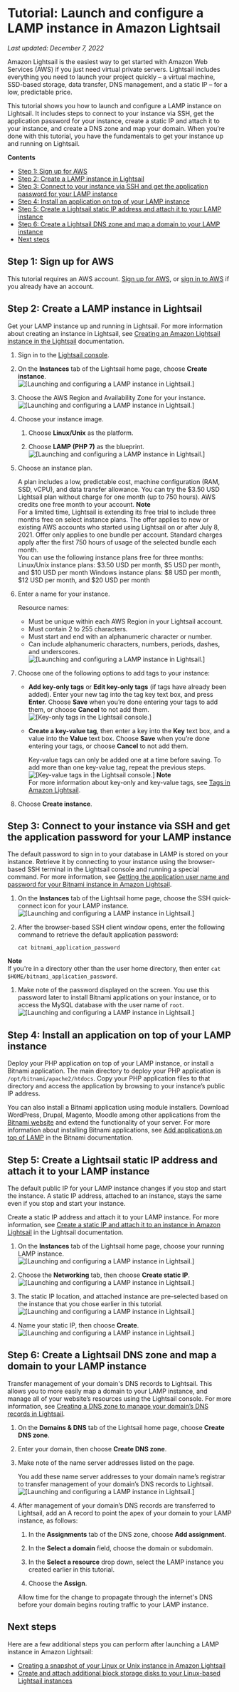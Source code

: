 # Tutorial: Launch and configure a LAMP instance in Amazon Lightsail<a name="amazon-lightsail-tutorial-launching-and-configuring-lamp"></a>

 *Last updated: December 7, 2022* 

Amazon Lightsail is the easiest way to get started with Amazon Web Services \(AWS\) if you just need virtual private servers\. Lightsail includes everything you need to launch your project quickly – a virtual machine, SSD\-based storage, data transfer, DNS management, and a static IP – for a low, predictable price\.

This tutorial shows you how to launch and configure a LAMP instance on Lightsail\. It includes steps to connect to your instance via SSH, get the application password for your instance, create a static IP and attach it to your instance, and create a DNS zone and map your domain\. When you’re done with this tutorial, you have the fundamentals to get your instance up and running on Lightsail\.

**Contents**
+ [Step 1: Sign up for AWS](#tutorial-launching-and-configuring-lamp-sign-up-for-aws)
+ [Step 2: Create a LAMP instance in Lightsail](#create-a-lamp-instance)
+ [Step 3: Connect to your instance via SSH and get the application password for your LAMP instance](#tutorial-launching-and-configuring-lamp-connecting-to-your-instance-via-ssh)
+ [Step 4: Install an application on top of your LAMP instance](#install-an-application-on-lamp)
+ [Step 5: Create a Lightsail static IP address and attach it to your LAMP instance](#tutorial-launching-and-configuring-lamp-creating-a-lightsail-static-ip)
+ [Step 6: Create a Lightsail DNS zone and map a domain to your LAMP instance](#creating-a-dns-zone)
+ [Next steps](#tutorial-launching-and-configuring-lamp-next-steps)

## Step 1: Sign up for AWS<a name="tutorial-launching-and-configuring-lamp-sign-up-for-aws"></a>

This tutorial requires an AWS account\. [Sign up for AWS](https://console.aws.amazon.com/console/home), or [sign in to AWS](https://console.aws.amazon.com/console/home) if you already have an account\.

## Step 2: Create a LAMP instance in Lightsail<a name="create-a-lamp-instance"></a>

Get your LAMP instance up and running in Lightsail\. For more information about creating an instance in Lightsail, see [Creating an Amazon Lightsail instance in the Lightsail](how-to-create-amazon-lightsail-instance-virtual-private-server-vps.md) documentation\.

1. Sign in to the [Lightsail console](https://lightsail.aws.amazon.com/)\.

1. On the **Instances** tab of the Lightsail home page, choose **Create instance**\.  
![\[Launching and configuring a LAMP instance in Lightsail.\]](https://d9yljz1nd5001.cloudfront.net/en_us/f1c62fa5316bf1df017e7afb5a0e0a21/images/amazon-lamp-tutorial-01.png)

1. Choose the AWS Region and Availability Zone for your instance\.  
![\[Launching and configuring a LAMP instance in Lightsail.\]](https://d9yljz1nd5001.cloudfront.net/en_us/f1c62fa5316bf1df017e7afb5a0e0a21/images/amazon-wordpress-tutorial-02.png)

1. Choose your instance image\.

   1. Choose **Linux/Unix** as the platform\.

   1. Choose **LAMP \(PHP 7\)** as the blueprint\.  
![\[Launching and configuring a LAMP instance in Lightsail.\]](https://d9yljz1nd5001.cloudfront.net/en_us/f1c62fa5316bf1df017e7afb5a0e0a21/images/amazon-lamp-tutorial-03.png)

1. Choose an instance plan\.

   A plan includes a low, predictable cost, machine configuration \(RAM, SSD, vCPU\), and data transfer allowance\. You can try the $3\.50 USD Lightsail plan without charge for one month \(up to 750 hours\)\. AWS credits one free month to your account\.
**Note**  
For a limited time, Lightsail is extending its free trial to include three months free on select instance plans\. The offer applies to new or existing AWS accounts who started using Lightsail on or after July 8, 2021\. Offer only applies to one bundle per account\. Standard charges apply after the first 750 hours of usage of the selected bundle each month\.  
You can use the following instance plans free for three months:  
Linux/Unix instance plans: $3\.50 USD per month, $5 USD per month, and $10 USD per month
Windows instance plans: $8 USD per month, $12 USD per month, and $20 USD per month

1. Enter a name for your instance\.

   Resource names:
   + Must be unique within each AWS Region in your Lightsail account\.
   + Must contain 2 to 255 characters\.
   + Must start and end with an alphanumeric character or number\.
   + Can include alphanumeric characters, numbers, periods, dashes, and underscores\.  
![\[Launching and configuring a LAMP instance in Lightsail.\]](https://d9yljz1nd5001.cloudfront.net/en_us/f1c62fa5316bf1df017e7afb5a0e0a21/images/amazon-lamp-tutorial-04.png)

1. Choose one of the following options to add tags to your instance:
   + **Add key\-only tags** or **Edit key\-only tags** \(if tags have already been added\)\. Enter your new tag into the tag key text box, and press **Enter**\. Choose **Save** when you’re done entering your tags to add them, or choose **Cancel** to not add them\.  
![\[Key-only tags in the Lightsail console.\]](https://d9yljz1nd5001.cloudfront.net/en_us/f1c62fa5316bf1df017e7afb5a0e0a21/images/amazon-lightsail-key-only-tags.png)
   + **Create a key\-value tag**, then enter a key into the **Key** text box, and a value into the **Value** text box\. Choose **Save** when you’re done entering your tags, or choose **Cancel** to not add them\.

     Key\-value tags can only be added one at a time before saving\. To add more than one key\-value tag, repeat the previous steps\.  
![\[Key-value tags in the Lightsail console.\]](https://d9yljz1nd5001.cloudfront.net/en_us/f1c62fa5316bf1df017e7afb5a0e0a21/images/amazon-lightsail-key-value-tag.png)
**Note**  
For more information about key\-only and key\-value tags, see [Tags in Amazon Lightsail](amazon-lightsail-tags.md)\.

1. Choose **Create instance**\.

## Step 3: Connect to your instance via SSH and get the application password for your LAMP instance<a name="tutorial-launching-and-configuring-lamp-connecting-to-your-instance-via-ssh"></a>

The default password to sign in to your database in LAMP is stored on your instance\. Retrieve it by connecting to your instance using the browser\-based SSH terminal in the Lightsail console and running a special command\. For more information, see [Getting the application user name and password for your Bitnami instance in Amazon Lightsail](log-in-to-your-bitnami-application-running-on-amazon-lightsail.md)\.

1. On the **Instances** tab of the Lightsail home page, choose the SSH quick\-connect icon for your LAMP instance\.  
![\[Launching and configuring a LAMP instance in Lightsail.\]](https://d9yljz1nd5001.cloudfront.net/en_us/f1c62fa5316bf1df017e7afb5a0e0a21/images/amazon-lamp-tutorial-05.png)

1. After the browser\-based SSH client window opens, enter the following command to retrieve the default application password:

   ```
   cat bitnami_application_password
   ```
**Note**  
If you're in a directory other than the user home directory, then enter `cat $HOME/bitnami_application_password`\.

1. Make note of the password displayed on the screen\. You use this password later to install Bitnami applications on your instance, or to access the MySQL database with the user name of `root`\.  
![\[Launching and configuring a LAMP instance in Lightsail.\]](https://d9yljz1nd5001.cloudfront.net/en_us/f1c62fa5316bf1df017e7afb5a0e0a21/images/amazon-lamp-tutorial-06.png)

## Step 4: Install an application on top of your LAMP instance<a name="install-an-application-on-lamp"></a>

Deploy your PHP application on top of your LAMP instance, or install a Bitnami application\. The main directory to deploy your PHP application is `/opt/bitnami/apache2/htdocs`\. Copy your PHP application files to that directory and access the application by browsing to your instance’s public IP address\.

You can also install a Bitnami application using module installers\. Download WordPress, Drupal, Magento, Moodle among other applications from the [Bitnami website](https://bitnami.com/stack/lamp/modules) and extend the functionality of your server\. For more information about installing Bitnami applications, see [Add applications on top of LAMP](https://docs.bitnami.com/aws/infrastructure/lamp/get-started/add-applications-amp/) in the Bitnami documentation\.

## Step 5: Create a Lightsail static IP address and attach it to your LAMP instance<a name="tutorial-launching-and-configuring-lamp-creating-a-lightsail-static-ip"></a>

The default public IP for your LAMP instance changes if you stop and start the instance\. A static IP address, attached to an instance, stays the same even if you stop and start your instance\.

Create a static IP address and attach it to your LAMP instance\. For more information, see [Create a static IP and attach it to an instance in Amazon Lightsail](lightsail-create-static-ip.md) in the Lightsail documentation\.

1. On the **Instances** tab of the Lightsail home page, choose your running LAMP instance\.  
![\[Launching and configuring a LAMP instance in Lightsail.\]](https://d9yljz1nd5001.cloudfront.net/en_us/f1c62fa5316bf1df017e7afb5a0e0a21/images/amazon-lamp-tutorial-09.png)

1. Choose the **Networking** tab, then choose **Create static IP**\.  
![\[Launching and configuring a LAMP instance in Lightsail.\]](https://d9yljz1nd5001.cloudfront.net/en_us/f1c62fa5316bf1df017e7afb5a0e0a21/images/amazon-wordpress-tutorial-10.png)

1. The static IP location, and attached instance are pre\-selected based on the instance that you chose earlier in this tutorial\.  
![\[Launching and configuring a LAMP instance in Lightsail.\]](https://d9yljz1nd5001.cloudfront.net/en_us/f1c62fa5316bf1df017e7afb5a0e0a21/images/amazon-lamp-tutorial-11.png)

1. Name your static IP, then choose **Create**\.  
![\[Launching and configuring a LAMP instance in Lightsail.\]](https://d9yljz1nd5001.cloudfront.net/en_us/f1c62fa5316bf1df017e7afb5a0e0a21/images/amazon-wordpress-tutorial-12.png)

## Step 6: Create a Lightsail DNS zone and map a domain to your LAMP instance<a name="creating-a-dns-zone"></a>

Transfer management of your domain's DNS records to Lightsail\. This allows you to more easily map a domain to your LAMP instance, and manage all of your website’s resources using the Lightsail console\. For more information, see [Creating a DNS zone to manage your domain’s DNS records in Lightsail](lightsail-how-to-create-dns-entry.md)\.

1. On the **Domains & DNS** tab of the Lightsail home page, choose **Create DNS zone**\.

1. Enter your domain, then choose **Create DNS zone**\.

1. Make note of the name server addresses listed on the page\.

   You add these name server addresses to your domain name’s registrar to transfer management of your domain’s DNS records to Lightsail\.  
![\[Launching and configuring a LAMP instance in Lightsail.\]](https://d9yljz1nd5001.cloudfront.net/en_us/f1c62fa5316bf1df017e7afb5a0e0a21/images/amazon-wordpress-tutorial-15.png)

1. After management of your domain’s DNS records are transferred to Lightsail, add an A record to point the apex of your domain to your LAMP instance, as follows:

   1. In the **Assignments** tab of the DNS zone, choose **Add assignment**\.

   1. In the **Select a domain** field, choose the domain or subdomain\.

   1. In the **Select a resource** drop down, select the LAMP instance you created earlier in this tutorial\.

   1. Choose the **Assign**\.

   Allow time for the change to propagate through the internet's DNS before your domain begins routing traffic to your LAMP instance\.

## Next steps<a name="tutorial-launching-and-configuring-lamp-next-steps"></a>

Here are a few additional steps you can perform after launching a LAMP instance in Amazon Lightsail:
+ [Creating a snapshot of your Linux or Unix instance in Amazon Lightsail](lightsail-how-to-create-a-snapshot-of-your-instance.md)
+ [Create and attach additional block storage disks to your Linux\-based Lightsail instances](create-and-attach-additional-block-storage-disks-linux-unix.md)